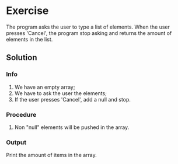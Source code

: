 # Exercise

The program asks the user to type a list of elements.
When the user presses 'Cancel', the program stop asking and returns the amount of elements in the list.

## Solution

### Info

1. We have an empty array;
2. We have to ask the user the elements;
3. If the user presses 'Cancel', add a null and stop.

### Procedure

1. Non "null" elements will be pushed in the array.

### Output

Print the amount of items in the array.